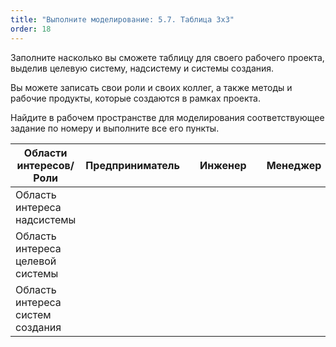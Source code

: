 ```yaml
---
title: "Выполните моделирование: 5.7. Таблица 3х3"
order: 18
---
```




Заполните насколько вы сможете таблицу для своего рабочего проекта, выделив целевую систему, надсистему и системы создания.

Вы можете записать свои роли и своих коллег, а также методы и рабочие продукты, которые создаются в рамках проекта.

Найдите в рабочем пространстве для моделирования соответствующее задание по номеру и выполните все его пункты.

| Области интересов/Роли | Предприниматель | | Инженер | | Менеджер |
| --- | --- | --- | --- | --- | --- |
| Область интереса надсистемы |  |  | |  | |
| Область интереса целевой системы |  |  | |  | |
| Область интереса систем создания |  |  | |  | |

